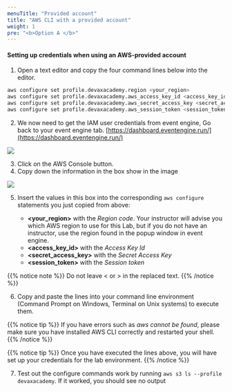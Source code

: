 ```yaml
---
menuTitle: "Provided account"
title: "AWS CLI with a provided account"
weight: 1
pre: "<b>Option A </b>"
---
```

#### Setting up credentials when using an AWS-provided account

1. Open a text editor and copy the four command lines below into the editor.

```bash
aws configure set profile.devaxacademy.region <your_region>
aws configure set profile.devaxacademy.aws_access_key_id <access_key_id>
aws configure set profile.devaxacademy.aws_secret_access_key <secret_access_key>
aws configure set profile.devaxacademy.aws_session_token <session_token>
```

2. We now need to get the IAM user credentials from event engine, Go back to your event engine tab. [https://dashboard.eventengine.run/](https://dashboard.eventengine.run/)

![](./provided_account/event-engine-dashboard.png)

3. Click on the AWS Console button.
4. Copy down the information in the box show in the image

![](./provided_account/AWS-console-login.png)

5. Insert the values in this box into the corresponding `aws configure` statements you just copied from above:

    - **\<your_region\>** with the *Region code*. Your instructor will advise you which AWS region to use for this Lab, but if you do not have an instructor, use the region found in the popup window in event engine.
    - **\<access_key_id\>** with the *Access Key Id*
    - **\<secret_access_key\>** with the *Secret Access Key*
    - **\<session_token\>** with the *Session token*

{{% notice note %}}
Do not leave \< or \> in the replaced text.
{{% /notice %}}

6. Copy and paste the lines into your command line environment (Command Prompt on Windows, Terminal on Unix systems) to execute them.

{{% notice tip %}}
If you have errors such as *aws cannot be found*, please make sure you have installed AWS CLI correctly and restarted your shell.
{{% /notice %}}


{{% notice tip %}}
Once you have executed the lines above, you will have set up your credentials for the lab environment.
{{% /notice %}}

7. Test out the configure commands work by running `aws s3 ls --profile devaxacademy`. If it worked, you should see no output

